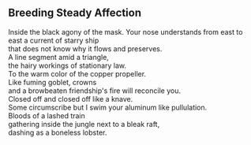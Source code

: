Breeding Steady Affection
-------------------------
Inside the black agony of the mask. Your nose understands from east to east a current of starry ship  
that does not know why it flows and preserves.  
A line segment amid a triangle,  
the hairy workings of stationary law.  
To the warm color of the copper propeller.  
Like fuming goblet, crowns  
and a browbeaten friendship's fire will reconcile you.  
Closed off and closed off like a knave.  
Some circumscribe but I swim your aluminum like pullulation.  
Bloods of a lashed train  
gathering inside the jungle next to a bleak raft,  
dashing as a boneless lobster.  
